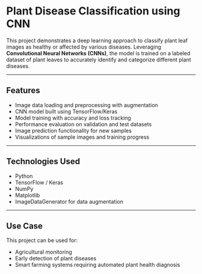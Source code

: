 # Plant Disease Classification using CNN

This project demonstrates a deep learning approach to classify plant leaf images as healthy or affected by various diseases. Leveraging **Convolutional Neural Networks (CNNs)**, the model is trained on a labeled dataset of plant leaves to accurately identify and categorize different plant diseases.

---

## Features

- Image data loading and preprocessing with augmentation  
- CNN model built using TensorFlow/Keras  
- Model training with accuracy and loss tracking  
- Performance evaluation on validation and test datasets  
- Image prediction functionality for new samples  
- Visualizations of sample images and training progress  

---

## Technologies Used

- Python  
- TensorFlow / Keras  
- NumPy  
- Matplotlib  
- ImageDataGenerator for data augmentation  

---

## Use Case

This project can be used for:

- Agricultural monitoring  
- Early detection of plant diseases  
- Smart farming systems requiring automated plant health diagnosis  

